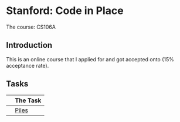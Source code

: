 # Stanford: Code in Place

The course: CS106A

## Introduction

This is an online course that I applied for and got accepted onto (15% acceptance rate).

## Tasks

|     | The Task                   |
| :-- | :------------------------- |
|     | [Piles](cipTasks/piles.md) |